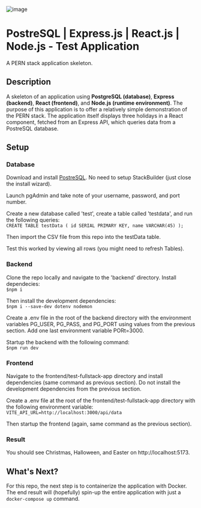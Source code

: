 ![image](https://github.com/user-attachments/assets/ae0082b5-4f58-4b0f-a3d5-6edb979c205d)
# PostreSQL | Express.js | React.js | Node.js - Test Application
A PERN stack application skeleton.

## Description
A skeleton of an application using **PostgreSQL (database)**, **Express (backend)**, **React (frontend)**, and **Node.js (runtime environment)**.
The purpose of this application is to offer a relatively simple demonstration of the PERN stack.
The application itself displays three holidays in a React component, fetched from an Express API, which queries data from a PostreSQL database.

## Setup
### Database
Download and install <a href="https://www.postgresql.org/download/">PostreSQL</a>. No need to setup StackBuilder (just close the install wizard).

Launch pgAdmin and take note of your username, password, and port number. 

Create a new database called 'test', create a table called 'testdata', and run the following queries:\
``
CREATE TABLE testData (
  id SERIAL PRIMARY KEY,
	name VARCHAR(45)
);
``

Then import the CSV file from this repo into the testData table.

Test this worked by viewing all rows (you might need to refresh Tables).

### Backend
Clone the repo locally and navigate to the 'backend' directory. Install dependecies: \
``$npm i``

Then install the development dependencies: \
``$npm i --save-dev dotenv nodemon``

Create a .env file in the root of the backend directory with the environment variables PG_USER, PG_PASS, and PG_PORT using values from the previous section. Add one last environment variable PORt=3000.

Startup the backend with the following command: \
``$npm run dev``

### Frontend
Navigate to the frontend/test-fullstack-app directory and install dependencies (same command as previous section). Do not install the development dependencies from the previous section.

Create a .env file at the root of the frontend/test-fullstack-app directory with the following environment variable: \
``VITE_API_URL=http://localhost:3000/api/data``

Then startup the frontend (again, same command as the previous section).

### Result
You should see Christmas, Halloween, and Easter on http://localhost:5173.

## What's Next?
For this repo, the next step is to containerize the application with Docker. The end result will (hopefully) spin-up the entire application with just a ``docker-compose up`` command.
